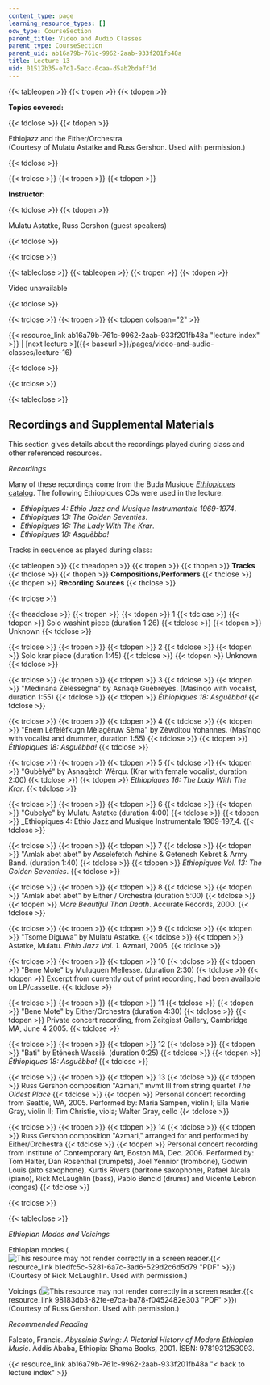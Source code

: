 ```yaml
---
content_type: page
learning_resource_types: []
ocw_type: CourseSection
parent_title: Video and Audio Classes
parent_type: CourseSection
parent_uid: ab16a79b-761c-9962-2aab-933f201fb48a
title: Lecture 13
uid: 01512b35-e7d1-5acc-0caa-d5ab2bdaff1d
---
```


{{< tableopen >}}
{{< tropen >}}
{{< tdopen >}}


**Topics covered:**


{{< tdclose >}}
{{< tdopen >}}


Ethiojazz and the Either/Orchestra  
(Courtesy of Mulatu Astatke and Russ Gershon. Used with permission.)


{{< tdclose >}}

{{< trclose >}}
{{< tropen >}}
{{< tdopen >}}


**Instructor:**


{{< tdclose >}}
{{< tdopen >}}


Mulatu Astatke, Russ Gershon (guest speakers)


{{< tdclose >}}

{{< trclose >}}

{{< tableclose >}}
{{< tableopen >}}
{{< tropen >}}
{{< tdopen >}}


Video unavailable


{{< tdclose >}}

{{< trclose >}}
{{< tropen >}}
{{< tdopen colspan="2" >}}


{{< resource_link ab16a79b-761c-9962-2aab-933f201fb48a "lecture index" >}} | [next lecture >]({{< baseurl >}}/pages/video-and-audio-classes/lecture-16)


{{< tdclose >}}

{{< trclose >}}

{{< tableclose >}}

Recordings and Supplemental Materials
-------------------------------------

This section gives details about the recordings played during class and other referenced resources.

_Recordings_

Many of these recordings come from the Buda Musique [_Ethiopiques_ catalog](https://www.budamusique.com/en/catalogue/index/collection/8/ethiopiques). The following Ethiopiques CDs were used in the lecture.

*   _Ethiopiques 4: Ethio Jazz and Musique Instrumentale 1969-1974_.
*   _Ethiopiques 13: The Golden Seventies_.
*   _Ethiopiques 16: The Lady With The Krar_.
*   _Éthiopiques 18: Asguèbba!_

Tracks in sequence as played during class:

{{< tableopen >}}
{{< theadopen >}}
{{< tropen >}}
{{< thopen >}}
**Tracks**
{{< thclose >}}
{{< thopen >}}
**Compositions/Performers**
{{< thclose >}}
{{< thopen >}}
**Recording Sources**
{{< thclose >}}

{{< trclose >}}

{{< theadclose >}}
{{< tropen >}}
{{< tdopen >}}
1
{{< tdclose >}}
{{< tdopen >}}
Solo washint piece (duration 1:26)
{{< tdclose >}}
{{< tdopen >}}
Unknown
{{< tdclose >}}

{{< trclose >}}
{{< tropen >}}
{{< tdopen >}}
2
{{< tdclose >}}
{{< tdopen >}}
Solo krar piece (duration 1:45)
{{< tdclose >}}
{{< tdopen >}}
Unknown
{{< tdclose >}}

{{< trclose >}}
{{< tropen >}}
{{< tdopen >}}
3
{{< tdclose >}}
{{< tdopen >}}
"Mèdinana Zèlèssègna" by Asnaqè Guèbrèyès. (Masïnqo with vocalist, duration 1:55)
{{< tdclose >}}
{{< tdopen >}}
_Éthiopiques 18: Asguèbba!_
{{< tdclose >}}

{{< trclose >}}
{{< tropen >}}
{{< tdopen >}}
4
{{< tdclose >}}
{{< tdopen >}}
"Eném Lèfèlèfkugn Mèlagèruw Sèma" by Zèwditou Yohannes. (Masïnqo with vocalist and drummer, duration 1:55)
{{< tdclose >}}
{{< tdopen >}}
_Éthiopiques 18: Asguèbba!_
{{< tdclose >}}

{{< trclose >}}
{{< tropen >}}
{{< tdopen >}}
5
{{< tdclose >}}
{{< tdopen >}}
"Gubèlyé" by Asnaqètch Wèrqu. (Krar with female vocalist, duration 2:00)
{{< tdclose >}}
{{< tdopen >}}
_Ethiopiques 16: The Lady With The Krar_.
{{< tdclose >}}

{{< trclose >}}
{{< tropen >}}
{{< tdopen >}}
6
{{< tdclose >}}
{{< tdopen >}}
"Gubelye" by Mulatu Astatke (duration 4:00)
{{< tdclose >}}
{{< tdopen >}}
_Ethiopiques 4: Ethio Jazz and Musique Instrumentale 1969-197_4.
{{< tdclose >}}

{{< trclose >}}
{{< tropen >}}
{{< tdopen >}}
7
{{< tdclose >}}
{{< tdopen >}}
"Amlak abet abet" by Asselefetch Ashine & Getenesh Kebret & Army Band. (duration 1:40)
{{< tdclose >}}
{{< tdopen >}}
_Ethiopiques Vol. 13: The Golden Seventies_.
{{< tdclose >}}

{{< trclose >}}
{{< tropen >}}
{{< tdopen >}}
8
{{< tdclose >}}
{{< tdopen >}}
"Amlak abet abet" by Either / Orchestra (duration 5:00)
{{< tdclose >}}
{{< tdopen >}}
_More Beautiful Than Death_. Accurate Records, 2000.
{{< tdclose >}}

{{< trclose >}}
{{< tropen >}}
{{< tdopen >}}
9
{{< tdclose >}}
{{< tdopen >}}
"Tsome Diguwa" by Mulatu Astatke.
{{< tdclose >}}
{{< tdopen >}}
Astatke, Mulatu. _Ethio Jazz Vol. 1_. Azmari, 2006.
{{< tdclose >}}

{{< trclose >}}
{{< tropen >}}
{{< tdopen >}}
10
{{< tdclose >}}
{{< tdopen >}}
"Bene Mote" by Muluquen Mellesse. (duration 2:30)
{{< tdclose >}}
{{< tdopen >}}
Excerpt from currently out of print recording, had been available on LP/cassette.
{{< tdclose >}}

{{< trclose >}}
{{< tropen >}}
{{< tdopen >}}
11
{{< tdclose >}}
{{< tdopen >}}
"Bene Mote" by Either/Orchestra (duration 4:30)
{{< tdclose >}}
{{< tdopen >}}
Private concert recording, from Zeitgiest Gallery, Cambridge MA, June 4 2005.
{{< tdclose >}}

{{< trclose >}}
{{< tropen >}}
{{< tdopen >}}
12
{{< tdclose >}}
{{< tdopen >}}
"Bati" by Eténèsh Wassié. (duration 0:25)
{{< tdclose >}}
{{< tdopen >}}
_Éthiopiques 18: Asguèbba!_
{{< tdclose >}}

{{< trclose >}}
{{< tropen >}}
{{< tdopen >}}
13
{{< tdclose >}}
{{< tdopen >}}
Russ Gershon composition "Azmari," mvmt III from string quartet _The Oldest Place_
{{< tdclose >}}
{{< tdopen >}}
Personal concert recording from Seattle, WA, 2005. Performed by: Maria Sampen, violin I; Ella Marie Gray, violin II; Tim Christie, viola; Walter Gray, cello
{{< tdclose >}}

{{< trclose >}}
{{< tropen >}}
{{< tdopen >}}
14
{{< tdclose >}}
{{< tdopen >}}
Russ Gershon composition "Azmari," arranged for and performed by Either/Orchestra
{{< tdclose >}}
{{< tdopen >}}
Personal concert recording from Institute of Contemporary Art, Boston MA, Dec. 2006. Performed by: Tom Halter, Dan Rosenthal (trumpets), Joel Yennior (trombone), Godwin Louis (alto saxophone), Kurtis Rivers (baritone saxophone), Rafael Alcala (piano), Rick McLaughlin (bass), Pablo Bencid (drums) and Vicente Lebron (congas)
{{< tdclose >}}

{{< trclose >}}

{{< tableclose >}}

_Ethiopian Modes and Voicings_

Ethiopian modes (![This resource may not render correctly in a screen reader.](/images/inacessible.gif){{< resource_link b1edfc5c-5281-6a7c-3ad6-529d2c6d5d79 "PDF" >}}) (Courtesy of Rick McLaughlin. Used with permission.)

Voicings (![This resource may not render correctly in a screen reader.](/images/inacessible.gif){{< resource_link 98183db3-82fe-e7ca-ba78-f0452482e303 "PDF" >}}) (Courtesy of Russ Gershon. Used with permission.)

_Recommended Reading_

Falceto, Francis. _Abyssinie Swing: A Pictorial History of Modern Ethiopian Music_. Addis Ababa, Ethiopia: Shama Books, 2001. ISBN: 9781931253093.

{{< resource_link ab16a79b-761c-9962-2aab-933f201fb48a "\< back to lecture index" >}}